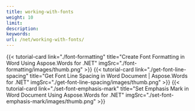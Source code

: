 ```yaml
---
title: working-with-fonts
weight: 10
limit:
description:
keywords:
url: /net/working-with-fonts/
---
```

{{< tutorial-card link="./font-formatting" title="Create Font Formatting in Word Using Aspose.Words for .NET" imgSrc="./font-formatting/images/thumb.png" >}}
{{< tutorial-card link="./get-font-line-spacing" title="Get Font Line Spacing in Word Document | Aspose.Words for .NET" imgSrc="./get-font-line-spacing/images/thumb.png" >}}
{{< tutorial-card link="./set-font-emphasis-mark" title="Set Emphasis Mark in Word Document Using Aspose.Words for .NET" imgSrc="./set-font-emphasis-mark/images/thumb.png" >}}
